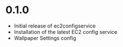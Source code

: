 # 0.1.0

 * Initial release of ec2configservice
 * Installation of the latest EC2 config service
 * Wallpaper Settings config
